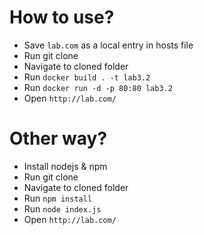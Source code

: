 # How to use? 

- Save `lab.com` as a local entry in hosts file
- Run git clone
- Navigate to cloned folder
- Run `docker build . -t lab3.2`
- Run `docker run -d -p 80:80 lab3.2`
- Open `http://lab.com/`

# Other way? 

- Install nodejs & npm
- Run git clone
- Navigate to cloned folder
- Run `npm install`
- Run `node index.js`
- Open `http://lab.com/`